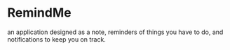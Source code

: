 # RemindMe
 an application designed as a note, reminders of things you have to do, and notifications to keep you on track.

